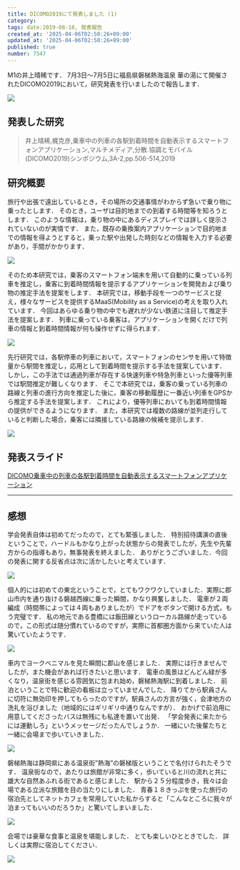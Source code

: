 ```yaml
---
title: DICOMO2019にて発表しました (1)
category:
tags: date:2019-08-18, 発表報告
created_at: '2025-04-06T02:50:26+09:00'
updated_at: '2025-04-06T02:50:26+09:00'
published: true
number: 7547
---
```



M1の井上晴稀です．
7月3日〜7月5日に福島県磐梯熱海温泉 華の湯にて開催されたDICOMO2019において，研究発表を行いましたので報告します．

<img src="https://img.esa.io/uploads/production/attachments/13979/2025/04/06/148142/b7a6cc04-87b3-4bd1-9eff-64af5de2f683.webp" loading='lazy' />

## 発表した研究
> 井上晴稀,梶克彦,乗車中の列車の各駅到着時間を自動表示するスマートフォンアプリケーション,マルチメディア,分散.協調とモバイル(DICOMO2019)シンポジウム,3A-2,pp.506-514,2019

## 研究概要
旅行や出張で遠出しているとき，その場所の交通事情がわからず急いで乗り物に乗ったとします．
そのとき，ユーザは目的地までの到着する時間等を知ろうとします．
このような情報は，乗り物の中にあるディスプレイでは詳しく提示されていないのが実情です．
また，既存の乗換案内アプリケーションで目的地までの情報を得ようとすると，乗った駅や出発した時刻などの情報を入力する必要があり，手間がかかります．

<img src="https://img.esa.io/uploads/production/attachments/13979/2025/04/06/148142/f89964ac-8142-4145-af7f-ecbe67374645.webp" loading='lazy' />

そのため本研究では，乗客のスマートフォン端末を用いて自動的に乗っている列車を推定し，乗客に到着時間情報を提示するアプリケーションを開発および乗り物の推定手法を提案をします．
本研究では，移動手段を一つのサービスと捉え，様々なサービスを提供するMaaS(Mobility as a Service)の考えを取り入れています．
今回はあらゆる乗り物の中でも遅れが少ない鉄道に注目して推定手法を提案します．
列車に乗っている乗客は，アプリケーションを開くだけで列車の情報と到着時間情報が何も操作せずに得られます．

<img src="https://img.esa.io/uploads/production/attachments/13979/2025/04/06/148142/a11860f3-f642-4dcc-9583-019c45ae9b07.webp" loading='lazy' />

先行研究では，各駅停車の列車において，スマートフォンのセンサを用いて特徴量から駅間を推定し，応用として到着時間を提示する手法を提案しています．
しかし，この手法では通過列車が存在する快速列車や特急列車といった優等列車では駅間推定が難しくなります．
そこで本研究では，乗客の乗っている列車の路線と列車の進行方向を推定した後に，乗客の移動履歴に一番近い列車をGPSから推定する手法を提案します．
これにより，優等列車においても到着時間情報の提供ができるようになります．
また，本研究では複数の路線が並列走行していると判断した場合，乗客には隣接している路線の候補を提示します．

<img src="https://img.esa.io/uploads/production/attachments/13979/2025/04/06/148142/f38f8626-8e2c-4c8a-9161-6c63d2628924.webp" loading='lazy' />

## 発表スライド
[DICOMO乗車中の列車の各駅到着時間を自動表示するスマートフォンアプリケーション](https://www.slideshare.net/secret/qsmZS47yxDTtyH)

<hr>

## 感想
学会発表自体は初めてだったので，とても緊張しました．
特別招待講演の直後ということで，ハードルもかなり上がった状態からの発表でしたが，先生や先輩方からの指導もあり，無事発表を終えました．
ありがとうございました．今回の発表に関する反省点は次に活かしたいと考えています．

<img src="https://img.esa.io/uploads/production/attachments/13979/2025/04/06/148142/11c9e6c4-9ad6-4788-95dc-95cb87640bfb.webp" loading='lazy' />

個人的には初めての東北ということで，とてもワクワクしていました．実際に郡山市内を通り抜ける磐越西線に乗った瞬間，かなり興奮しました．
電車が２両編成（時間帯によっては４両もありましたが）でドアをボタンで開ける方式，もう完璧です．
私の地元である豊橋には飯田線というローカル路線が走っているので，この形式は随分慣れているのですが，実際に首都圏方面から来ていた人は驚いていたようです．

<img src="https://img.esa.io/uploads/production/attachments/13979/2025/04/06/148142/d94cb8ae-51e4-41f8-8462-47805d0e776b.webp" loading='lazy' />

車内でヨークベニマルを見た瞬間に郡山を感じました．
実際には行きませんでしたが，また機会があれば行きたいと思います．
電車の風景はどんどん緑が多くなり，温泉街を感じる雰囲気に包まれ始め，磐梯熱海駅に到着しました．
前泊ということで特に歓迎の看板は立っていませんでした．
降りてから駅員さんに切符に無効印を押してもらったのですが，駅員さんの方言が強く，会津地方の洗礼を浴びました（地域的にはギリギリ中通りなんですが）．
おかげで前泊用に用意してくださったバスは無残にも私達を置いて出発．
「学会発表に来たからには運動しろ」というメッセージだったんでしょうか．
一緒にいた後輩たちと一緒に会場まで歩いていきました．

<img src="https://img.esa.io/uploads/production/attachments/13979/2025/04/06/148142/3a77acdc-eaf3-4ac8-b17a-7d62eaf58d61.webp" loading='lazy' />

磐梯熱海は静岡県にある温泉街”熱海”の磐梯版ということで名付けられたそうです．
温泉街なので，あたりは旅館が非常に多く，歩いていると川の流れと共に雄大な自然あふれる街であると感じました．
駅から２５分程度歩き，我々は会場である立派な旅館を目の当たりにしました．
青春１８きっぷを使った旅行の宿泊先としてネットカフェを常用していた私からすると「こんなところに我々が泊まってもいいのだろうか」と驚いてしまいました．

<img src="https://img.esa.io/uploads/production/attachments/13979/2025/04/06/148142/b4d422d7-b63b-4225-9c92-6b6dd45eae0f.webp" loading='lazy' />

会場では豪華な食事と温泉を堪能しました．
とても楽しいひとときでした．
詳しくは実際に宿泊してください．

<img src="https://img.esa.io/uploads/production/attachments/13979/2025/04/06/148142/5320426d-abe2-4232-8196-6f0aee34ae3d.webp" loading='lazy' />


